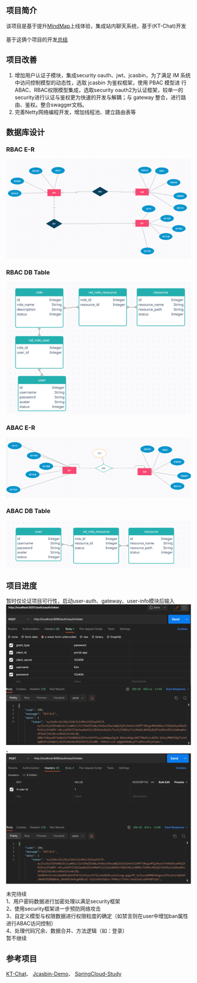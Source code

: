 ## 项目简介
该项目是基于提升[MindMap](https://github.com/Erym5/mindMap)上线体验，集成站内聊天系统，基于(KT-Chat)开发</br></br>基于这俩个项目的开发[总结](https://blog.csdn.net/haosongmanzou/article/details/129356172)

## 项目改善
1. 增加用户认证子模块，集成security oauth、jwt、jcasbin，为了满足 IM 系统中访问控制模型的动态性，选取 jcasbin 为鉴权框架，使用 PBAC 模型进
行ABAC、RBAC权限模型集成，选取security oauth2为认证框架，较单一的security进行认证与鉴权更为快速的开发与解耦；与 gateway 整合，进行路由、鉴权。整合swagger文档。
2. 完善Netty网络编程开发，增加线程池、建立路由表等

## 数据库设计
### RBAC E-R
![img_2.png](img_2.png)
### RBAC DB Table
![img_4.png](img_4.png)
### ABAC E-R
![img_3.png](img_3.png)
### ABAC DB Table
![img_5.png](img_5.png)

## 项目进度
暂时仅论证项目可行性，启动user-auth、gateway、user-info模块后输入![img.png](img.png)、![img_1.png](img_1.png)

未完待续<br>
1、用户密码数据进行加密处理以满足security框架<br>
2、使用security框架进一步预防网络攻击<br>
3、自定义模型与权限数据进行权限粒度的确定（如禁言则在user中增加ban属性进行ABAC访问控制）<br>
4、处理代码冗余、数据合并、方法逻辑（如：登录）<br>
暂不继续

## 参考项目
[KT-Chat](https://github1s.com/KimTou/KT-Chat)、
[Jcasbin-Demo](https://github.com/VINO42/jcasbin-springboot-demo)、
[SpringCloud-Study](https://github1s.com/macrozheng/springcloud-learning)